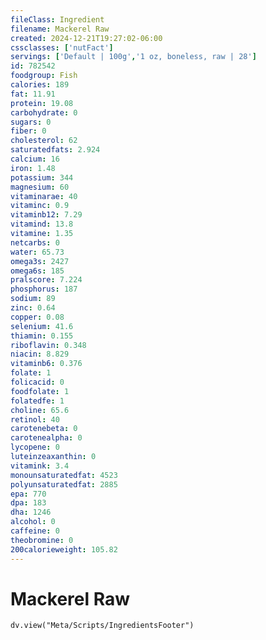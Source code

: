 ```yaml
---
fileClass: Ingredient
filename: Mackerel Raw
created: 2024-12-21T19:27:02-06:00
cssclasses: ['nutFact']
servings: ['Default | 100g','1 oz, boneless, raw | 28']
id: 782542
foodgroup: Fish
calories: 189
fat: 11.91
protein: 19.08
carbohydrate: 0
sugars: 0
fiber: 0
cholesterol: 62
saturatedfats: 2.924
calcium: 16
iron: 1.48
potassium: 344
magnesium: 60
vitaminarae: 40
vitaminc: 0.9
vitaminb12: 7.29
vitamind: 13.8
vitamine: 1.35
netcarbs: 0
water: 65.73
omega3s: 2427
omega6s: 185
pralscore: 7.224
phosphorus: 187
sodium: 89
zinc: 0.64
copper: 0.08
selenium: 41.6
thiamin: 0.155
riboflavin: 0.348
niacin: 8.829
vitaminb6: 0.376
folate: 1
folicacid: 0
foodfolate: 1
folatedfe: 1
choline: 65.6
retinol: 40
carotenebeta: 0
carotenealpha: 0
lycopene: 0
luteinzeaxanthin: 0
vitamink: 3.4
monounsaturatedfat: 4523
polyunsaturatedfat: 2885
epa: 770
dpa: 183
dha: 1246
alcohol: 0
caffeine: 0
theobromine: 0
200calorieweight: 105.82
---
```


# Mackerel Raw

```dataviewjs
dv.view("Meta/Scripts/IngredientsFooter")
```